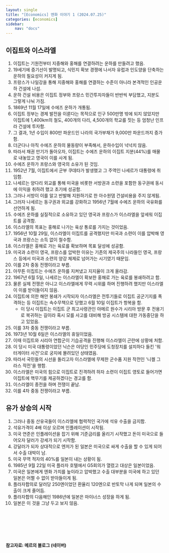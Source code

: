 ```yaml
---
layout: single
title: "[Economics] 엔화 이야기 1 (2024.07.25)"
categories: [economics]
sidebar:
    nav: "docs"
---
```


## 이집트와 이스라엘
1. 이집트는 기원전부터 지중해와 홍해를 연결하려는 운하를 만들려고 했음.
1. 19세기에 증기선이 발명되고, 식민지 확보 경쟁에 나서자 유럽과 인도양을 단축하는 운하의 필요성이 커지게 됨.
1. 프랑스가 나일강을 통해 지중해와 홍해를 연결하는 수준이 아니라 본격적인 인공운하 건설에 나섬.
1. 운하 건설 비용은 이집트 정부와 프랑스 민간투자자들이 반반씩 부담했고, 지분도 그렇게 나눠 가짐.
1. 1869년 11월 17일에 수에즈 운하가 개통됨.
1. 이집트 정부는 경제 발전을 이룬다는 목적으로 인구 500만명 밖에 되지 않았지만 이집트에 1,400km의 철도, 400개의 다리, 4,500개의 학교를 짓는 등 엄청난 인프라 건설에 투자함.
1. 그 결과, 1년 수입이 800만 파운드인 나라의 국가부채가 9,000만 파운드까지 증가함.
1. 더군다나 아직 수에즈 운하의 물동량이 부족해서, 운하수입이 넉넉치 않음.
1. 따라서 채권 만기가 돌아오자, 이집트는 수에즈 운하의 이집트 지분(44%)를 매물로 내놓았고 영국이 이를 사게 됨.
1. 수에즈 운하가 프랑스와 영국의 소유가 된 것임.
1. 1952년 7월, 이집트에서 군부 쿠데타가 발생했고 그 주역인 나세르가 대통령에 취임함.
1. 나세르는 양다리 외교를 통해 미국을 비롯한 서방권과 소련을 포함한 동구권에 동시에 이익을 취하려 했고 초기에 성공함.
1. 그러나 서방이 이를 알고 반발해 지원하기로 한 아수원댐 건설비용을 주지 않게됨.
1. 그러자 나세르는 동구권과 외교를 강화하고 1956년 7월에 수에즈 운하의 국유화를 선언하게 됨.
1. 수에즈 운하를 실질적으로 소유하고 있던 영국과 프랑스가 이스라엘을 앞세워 이집트를 공격함.
1. 이스라엘의 목표는 홍해로 나가는 육상 통로를 가지는 것이었음.
1. 1956년 10월 29일, 이스라엘이 이집트를 공격했지만 미국과 소련이 이를 압박해 영국과 프랑스는 소득 없이 철수함.
1. 이스라엘은 홍해로 가는 육로를 확보하며 목표 달성에 성공함.
1. 미국과 소련이 영국, 프랑스를 압박한 이유는 기존의 제국주의 나라들인 영국, 프랑스 등에서 미국과 소련의 양강 체제로 넘어가는 시기였기 때문임.
1. 이를 2차 중동 전쟁이라고 부름.
1. 아무튼 이집트는 수에즈 운하를 지켜냈고 지지율이 크게 올라감.
1. 1967년 6월 5일, 나세르는 이스라엘이 확보한 홍해로 가는 육로를 봉쇄하려고 함.
1. 물론 실제 전쟁은 아니고 이스라엘에게 무력 시위를 하며 진행하려 했지만 이스라엘이 이를 받이들이지 않음.
1. 이집트에 의한 해안 봉쇄가 시작되자 이스라엘은 전투기들로 이집트 공군기지를 폭격하는 등 이집트는 속수무책으로 당했고 6월 10일 이집트가 항복을 함.
    - 이 당시 이집트는 이집트 군 최고사령관인 아메르 원수가 시리아 방문 후 전용기로 복귀하는 길이라 혹시 모를 사고를 대비해 방공 시스템에 대한 가동중단을 하고 있었음.
1. 이를 3차 중동 전쟁이라고 부름.
1. 1973년 10월 6일은 이스라엘의 휴일이었음.
1. 이때 이집트와 시리아 연합군이 기습공격을 진행해 이스라엘이 곤란에 상황에 처함.
1. 이 당시 미국 대통령이었던 닉슨은 야당인 민주당에 도청장치를 설치하다 들킨 '워터게이터 사건'으로 궁지에 몰려있던 상태였음.
1. 따라서 국민들의 시선을 돌리고자 이스라엘에 무제한 군수품 지원 작전인 '니켈 그라스 작전'을 행함.
1. 이스라엘은 미국의 힘으로 이집트로 진격하려 하자 소련이 이집트 영토로 들어가면 이집트에 핵무기를 제공하겠다는 경고를 함.
1. 이스라엘이 종전을 하며 전쟁이 끝남.
1. 이를 4차 중동 전쟁이라고 부름.

## 유가 상승의 시작
1. 그러나 중동 산유국들이 이스라엘에 협력적인 국가에 석유 수출을 금지함.
1. 석유가격이 4배 이상 오르며 인플레이션이 시작됨.
1. 미국 연준은 인플레이션을 잡기 위해 기준금리를 올리기 시작했고 돈이 미국으로 들어오자 달러가 강세가 되기 시작함.
1. 강달러가 되자 상대적으로 엔저가 된 일본은 미국으로 싸게 수출을 할 수 있게 되어서 수출 대박이 남.
1. 미국 무역 적자의 40%를 일본이 내는 상황이 됨.
1. 1985년 9월 22일 미국 플라자 호텔에서 G5회의가 열렸고 대상은 일본이었음.
1. 미국은 일본에게 엔화 가치를 높이라고 압박했고 수출 대부분을 미국에 하고 있던 일본은 어쩔 수 없이 받아들이게 됨.
1. 플라자합의로 달러당 250엔이었던 환율리 120엔으로 반토막 나게 되며 일본의 수출이 크게 줄어듬.
1. 플라자합의 다음해인 1986년에 일본은 마이너스 성장을 하게 됨.
1. 일본은 이 것을 그냥 두고 보지 않음.


<br/>

## 

<br/>
<br/>

#### 참고자료: 메르의 블로그 (네이버) 
